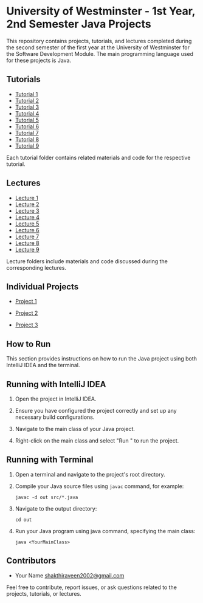# University of Westminster - 1st Year, 2nd Semester Java Projects

This repository contains projects, tutorials, and lectures completed during the second semester of the first year at the University of Westminster for the Software Development Module. The main programming language used for these projects is Java.

## Tutorials

- [Tutorial 1](tutorials/tutorial+1)
- [Tutorial 2](tutorials/tutorial+2)
- [Tutorial 3](tutorials/tutorial+3)
- [Tutorial 4](tutorials/tutorial+4)
- [Tutorial 5](tutorials/tutorial+5)
- [Tutorial 6](tutorials/tutorial+6)
- [Tutorial 7](tutorials/tutorial+7)
- [Tutorial 8](tutorials/tutorial+8)
- [Tutorial 9](tutorials/tutorial+9)

Each tutorial folder contains related materials and code for the respective tutorial.

## Lectures

- [Lecture 1](lectures/lecture1)
- [Lecture 2](lectures/lecture2)
- [Lecture 3](lectures/lecture3)
- [Lecture 4](lectures/lecture4)
- [Lecture 5](lectures/lecture5)
- [Lecture 6](lectures/lecture6)
- [Lecture 7](lectures/lecture7)
- [Lecture 8](lectures/lecture8)
- [Lecture 9](lectures/lecture9)

Lecture folders include materials and code discussed during the corresponding lectures.

## Individual Projects

- [Project 1](projects/project1)

- [Project 2](projects/project2)

- [Project 3](projects/project3)

## How to Run

This section provides instructions on how to run the Java project using both IntelliJ IDEA and the terminal.

## Running with IntelliJ IDEA

1. Open the project in IntelliJ IDEA.

2. Ensure you have configured the project correctly and set up any necessary build configurations.

3. Navigate to the main class of your Java project.

4. Right-click on the main class and select "Run <YourMainClass>" to run the project.

## Running with Terminal

1. Open a terminal and navigate to the project's root directory.

2. Compile your Java source files using `javac` command, for example:
   ```shell
   javac -d out src/*.java
   ```
3. Navigate to the output directory:
   ```shell
   cd out
   ```
4. Run your Java program using java command, specifying the main class:
   ```shell
   java <YourMainClass>
   ```



## Contributors

- Your Name <shakthiraveen2002@gmail.com>

Feel free to contribute, report issues, or ask questions related to the projects, tutorials, or lectures.
